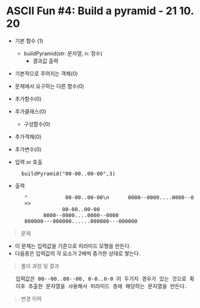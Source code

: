 # ASCII Fun #4: Build a pyramid - 21 10. 20

- 기본 함수 (1)
  - buildPyramid(str: 문자열, n: 정수)
    - 결과값 출력
- 기본적으로 주어지는 객체(0)
- 문제에서 요구하는 다른 함수(0)
- 추가함수(0)
- 추가클래스(0)
  - 구성함수(0)
- 추가객체(0)
- 추가변수(0)

- 입력 or 호출
  <pre>
    buildPyramid("00-00..00-00",3)
  </pre>
 
- 출력
  <pre>
     "            00-00..00-00\n      0000--0000....0000--0000\n000000---000000......000000---000000"
     =>
                 00-00..00-00
           0000--0000....0000--0000
     000000---000000......000000---000000           
  </pre>

> 문제
  - 이 문제는 입력값을 기준으로 피라미드 모형을 만든다.
  - 다음층은 입력값의 각 요소가 2배씩 증가한 상태로 쌓는다.

> 풀이 과정 및 결과
<pre>
   입력값은 00--00..00--00, 0-0..0-0 이 두가지 경우가 있는 것으로 확인해서 전자는 길이 12, 후자는 길이 8로 이 길이를 사용하여 문자를 추출함.
   이후 추출한 문자열을 사용해서 피라미드 층에 해당하는 문자열을 만든다.
</pre>

>변경 이력
<pre>
</pre>